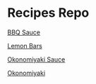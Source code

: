 # Recipes Repo
[BBQ Sauce](my_recipes/bbq_sauce.md)

[Lemon Bars](my_recipes/lemon_bars.md)

[Okonomiyaki Sauce](my_recipes/okonomiyaki_sauce.md)

[Okonomiyaki](my_recipes/okonomiyaki.md)
